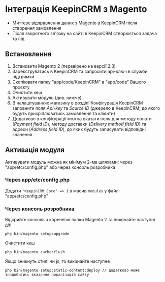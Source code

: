 # Інтеграція KeepinCRM з Magento
* Миттєве відправлення даних з Magento в KeepinCRM після створення замовлення
* Після зворотного зв'язку на сайті в KeepinCRM створюється задача та лід

## Встановлення
1. Встановити Magento 2 (перевірено на версії 2.3)
2. Зареєструватись в KeepinCRM та запросити api-ключ в служби підтримки
3. Скопіювати папку "app/code/KeepinCRM" в "app/code" Вашого проєкту
4. Очистити кеш
5. Активувати модуль (див. нижче)
6. В налаштуваннях магазину в розділі Конфігурація KeepinCRM заповнити поля *Api-key* та *Source ID* (джерело в KeepinCRM, до якого будуть прикріплюватись замовлення та клієнти)
7. Додатково в конфігурації можна вказати поля для методу оплати (*Payment field ID*), методу доставки (*Delivery method field ID*) та адреси (*Address field ID*), до яких будуть записувати відповідні значення

## Активація модуля
Активувати модуль можна як мінімум 2-ма шляхами: через "app/etc/config.php" або через консоль розробника

### Через app/etc/config.php
Додати ```'KeepinCRM_Core' => 1``` в масив ```modules``` у файлі "app/etc/config.php"

### Через консоль розробника
Відкрийте консоль з кореневої папки Magento 2 та виконайте наступні дії:
```
php bin/magento setup:upgrade
```

Очистити кеш
```
php bin/magento cache:flush
```

Якщо зникнуть стилі чи js, то виконайте наступне
```
php bin/magento setup:static-content:deploy // додатково може знадобитись вказання локалізацій сайту
```

